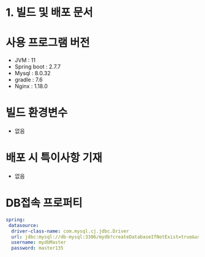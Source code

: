 # 1. 빌드 및 배포 문서

# 사용 프로그램 버전

- JVM : 11
- Spring boot : 2.7.7
- Mysql : 8.0.32
- gradle : 7.6
- Nginx : 1.18.0

# 빌드 환경변수

- 없음

# 배포 시 특이사항 기재

- 없음

# DB접속 프로퍼티

```yaml
spring:
 datasource:
  driver-class-name: com.mysql.cj.jdbc.Driver
  url: jdbc:mysql://db-mysql:3306/mydb?createDatabaseIfNotExist=true&useUnicode=true&characterEncoding=UTF-8&characterSetResults=UTF-8&useSSL=true&useLegacyDatetimeCode=false&serverTimezone=Asia/Seoul
  username: mydbMaster
  password: master135
```
